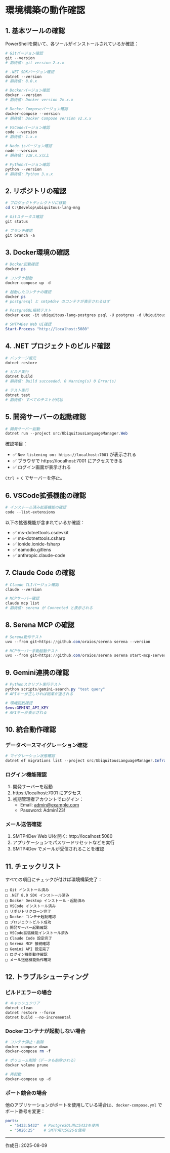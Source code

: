# 環境構築の動作確認

## 1. 基本ツールの確認

PowerShellを開いて、各ツールがインストールされているか確認：

```powershell
# Gitバージョン確認
git --version
# 期待値: git version 2.x.x

# .NET SDKバージョン確認
dotnet --version
# 期待値: 8.0.x

# Dockerバージョン確認
docker --version
# 期待値: Docker version 2x.x.x

# Docker Composeバージョン確認
docker-compose --version
# 期待値: Docker Compose version v2.x.x

# VSCodeバージョン確認
code --version
# 期待値: 1.x.x

# Node.jsバージョン確認
node --version
# 期待値: v18.x.x以上

# Pythonバージョン確認
python --version
# 期待値: Python 3.x.x
```

## 2. リポジトリの確認

```powershell
# プロジェクトディレクトリに移動
cd C:\Develop\ubiquitous-lang-mng

# Gitステータス確認
git status

# ブランチ確認
git branch -a
```

## 3. Docker環境の確認

```powershell
# Docker起動確認
docker ps

# コンテナ起動
docker-compose up -d

# 起動したコンテナの確認
docker ps
# postgresql と smtp4dev のコンテナが表示されるはず

# PostgreSQL接続テスト
docker exec -it ubiquitous-lang-postgres psql -U postgres -d UbiquitousLanguageDB -c "\dt"

# SMTP4Dev Web UI確認
Start-Process "http://localhost:5080"
```

## 4. .NET プロジェクトのビルド確認

```powershell
# パッケージ復元
dotnet restore

# ビルド実行
dotnet build
# 期待値: Build succeeded. 0 Warning(s) 0 Error(s)

# テスト実行
dotnet test
# 期待値: すべてのテストが成功
```

## 5. 開発サーバーの起動確認

```powershell
# 開発サーバー起動
dotnet run --project src/UbiquitousLanguageManager.Web
```

確認項目：
- ✅ `Now listening on: https://localhost:7001` が表示される
- ✅ ブラウザで https://localhost:7001 にアクセスできる
- ✅ ログイン画面が表示される

`Ctrl + C` でサーバーを停止。

## 6. VSCode拡張機能の確認

```powershell
# インストール済み拡張機能の確認
code --list-extensions
```

以下の拡張機能が含まれているか確認：
- ✅ ms-dotnettools.csdevkit
- ✅ ms-dotnettools.csharp
- ✅ ionide.ionide-fsharp
- ✅ eamodio.gitlens
- ✅ anthropic.claude-code

## 7. Claude Code の確認

```powershell
# Claude CLIバージョン確認
claude --version

# MCPサーバー確認
claude mcp list
# 期待値: serena が Connected と表示される
```

## 8. Serena MCP の確認

```powershell
# Serena動作テスト
uvx --from git+https://github.com/oraios/serena serena --version

# MCPサーバー手動起動テスト
uvx --from git+https://github.com/oraios/serena serena start-mcp-server --context ide-assistant --project . --test
```

## 9. Gemini連携の確認

```powershell
# Pythonスクリプト実行テスト
python scripts/gemini-search.py "test query"
# APIキーが正しければ結果が返される

# 環境変数確認
$env:GEMINI_API_KEY
# APIキーが表示される
```

## 10. 統合動作確認

### データベースマイグレーション確認

```powershell
# マイグレーション状態確認
dotnet ef migrations list --project src/UbiquitousLanguageManager.Infrastructure --startup-project src/UbiquitousLanguageManager.Web
```

### ログイン機能確認

1. 開発サーバーを起動
2. https://localhost:7001 にアクセス
3. 初期管理者アカウントでログイン：
   - Email: admin@example.com
   - Password: Admin123!

### メール送信確認

1. SMTP4Dev Web UIを開く: http://localhost:5080
2. アプリケーションでパスワードリセットなどを実行
3. SMTP4Dev でメールが受信されることを確認

## 11. チェックリスト

すべての項目にチェックが付けば環境構築完了：

```
□ Git インストール済み
□ .NET 8.0 SDK インストール済み
□ Docker Desktop インストール・起動済み
□ VSCode インストール済み
□ リポジトリクローン完了
□ Docker コンテナ起動確認
□ プロジェクトビルド成功
□ 開発サーバー起動確認
□ VSCode拡張機能インストール済み
□ Claude Code 設定完了
□ Serena MCP 接続確認
□ Gemini API 設定完了
□ ログイン機能動作確認
□ メール送信機能動作確認
```

## 12. トラブルシューティング

### ビルドエラーの場合

```powershell
# キャッシュクリア
dotnet clean
dotnet restore --force
dotnet build --no-incremental
```

### Dockerコンテナが起動しない場合

```powershell
# コンテナ停止・削除
docker-compose down
docker-compose rm -f

# ボリューム削除（データも削除される）
docker volume prune

# 再起動
docker-compose up -d
```

### ポート競合の場合

他のアプリケーションがポートを使用している場合は、`docker-compose.yml` でポート番号を変更：

```yaml
ports:
  - "5433:5432"  # PostgreSQL用に5433を使用
  - "5026:25"    # SMTP用に5026を使用
```

---
作成日: 2025-08-09